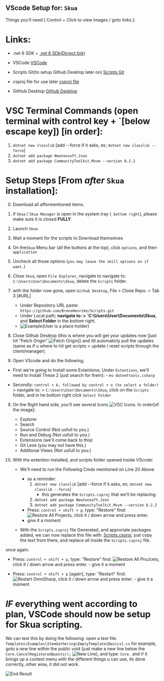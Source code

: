 VScode Setup for: `Skua`
----------------------------
Things you'll need [ Control + Click to view images / goto links.]:

# Links: 

- .net 6 SDK +
[.net 6 SDk(Dirrect link)](https://dotnet.microsoft.com/en-us/download/dotnet/thank-you/sdk-6.0.420-windows-x64-installer)

- VSCode
[VSCode](https://code.visualstudio.com/download)

- Scripts Git(to setup Github Desktop later on)
[Scripts Git](https://github.com/BrenoHenrike/Scripts.git)

- csproj file for use later
[csproj file](https://github.com/wtffidy/shit-yourself/blob/main/Scripts.csproj)

- GitHub Desktop
[Github Desktop](https://desktop.github.com/)


# VSC Terminal Commands (open terminal with control key + `[below escape key]) [in order]:

1. `dotnet new classlib` [add --force if it asks, ex; `dotnet new classlib --force`]
2. `dotnet add package Newtonsoft.Json`
3. `dotnet add package CommunityToolkit.Mvvm --version 8.2.2`


# Setup Steps [From *after* `Skua` installation]:

0. Download all afformentioned items.
00. if `Skua` / `Skua Manager` is open in the system tray (` bottom right`), please make sure it is closed **FULLY**.

1. Launch `Skua`

2. Wait a moment for the scripts to Download themselves

3. On the`Skua` Menu bar (all the buttons at the top), click `options`, and then `application`

4. Uncheck all those options (`you may leave the skill options on if want.`)

5. *Close* `Skua`, open `File Explorer`, navigate to navigate to: `C:\Users\User\Documents\Skua`, delete the `Scripts` folder.

6. with the folder now gone, open `Github Desktop`, File > Clone Repo. > Tab 3 [#URL]
    - Under Repository URL paste: `https://github.com/BrenoHenrike/Scripts.git`
    - Under Local path; **navigate to: > `C:\Users\User\Documents\Skua**, and **Select Folder** in the bottom right.
    - ![Example(*User* is a place holder)](https://i.imgur.com/SP4OBNZ.png) 

7. Close Github Desktop (this is where you will get your updates now [just hit "Fetch Origin" ![Fetch Origin](https://i.imgur.com/J6vMvle.png)]) and itll automaticly pull the updates (same as if u where to hit get scripts > update / reset scripts through the client/manager).

8. Open VScode and do the following;

- First we're going to Install some Extentions;
Under `Extentions`, we'll need to Install These 2 (just search for them):
        - `ms-dotnettools.csharp` 
 
- Secondly: `control + k, followed by control + o (to select a folder)` > navigate to: > `C:\Users\User\Documents\Skua`, click on the `Scripts` folder, and in he bottom right click `Select Folder`

9. On the Right hand side, you'll see several Icons ![VSC Icons](https://i.imgur.com/l5nbsFf.png).
In order[of the image]: 
    - Explorer
    - Search
    - Source Control (Not usfull to you.)
    - Run and Debug (Not usfull to you.)
    - Extensions (we'll come back to this)
    - Git Lese (you may not have this.)
    - Additonal Views (Not usfull to you.)

10. With the extention installed, and scripts folder opened inside VScode:
    - We'll need to run the Following Cmds mentioned on Line 20 Above
        - as a reminder: 
            1. `dotnet new classlib` [add --force if it asks, ex; `dotnet new classlib --force`]
                - this generates the `Scripts.csproj` that we'll be replacing.
            2. `dotnet add package Newtonsoft.Json`
            3. `dotnet add package CommunityToolkit.Mvvm --version 8.2.2`
        - Press: `control + shift + p`, type: "Restore" find: ![Restore All Projects](https://i.imgur.com/yZ3xbzh.png), click it / down arrow and press enter.
        - give it a moment

    - With the `Scripts.csproj` file Generated, and approriate packages added, we can now replace this file with: [Scripts.csproj](https://github.com/wtffidy/shit-yourself/blob/main/Scripts.csproj), just copy the text from there, and replace all inside the `Scripts.csproj` file.

 once again:
 - Press: `control + shift + p`, type: "Restore" find: ![Restore All ProJcets](https://i.imgur.com/yZ3xbzh.png), click it / down arrow and press enter.
        - give it a moment

 - Press: `control + shift + p` [again], type: "Restart" find:   ![Restart OmniSharp](https://i.imgur.com/boCTkJp.png), click it / down arrow and press enter.
        - give it a moment

# *IF* everything went according to plan, VSCode should now be setup for Skua scripting.
We can test this by doing the following:
open a test file: `Templates\Examples\ItemGathering\EmptyTemplate[Basics].cs` for example, goto a *new* line within the public void (just make a new line below the `Core.CancelRegisteredQuests();` ![New Line](https://i.imgur.com/c8hxAUb.png)), and type: `Core.` and if it brings up a context menu with the different things u can use, its done correctly, other wise, it did not work. 

![End Result](https://i.imgur.com/UO5i9Vr.png)
